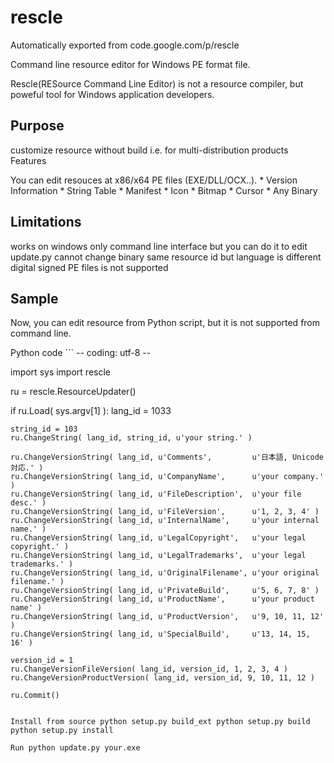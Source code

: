 # rescle
Automatically exported from code.google.com/p/rescle

Command line resource editor for Windows PE format file.

Rescle(RESource Command Line Editor) is not a resource compiler, but poweful tool for Windows application developers.

## Purpose
customize resource without build
i.e. for multi-distribution products
Features

You can edit resouces at x86/x64 PE files (EXE/DLL/OCX..). * Version Information * String Table * Manifest * Icon * Bitmap * Cursor * Any Binary

## Limitations
works on windows only
command line interface
but you can do it to edit update.py
cannot change binary same resource id but language is different
digital signed PE files is not supported

## Sample

Now, you can edit resource from Python script, but it is not supported from command line.

Python code ```
-- coding: utf-8 --

import sys import rescle

ru = rescle.ResourceUpdater()

if ru.Load( sys.argv[1] ): lang_id = 1033

    string_id = 103
    ru.ChangeString( lang_id, string_id, u'your string.' )

    ru.ChangeVersionString( lang_id, u'Comments',         u'日本語, Unicode 対応.' )
    ru.ChangeVersionString( lang_id, u'CompanyName',      u'your company.' )
    ru.ChangeVersionString( lang_id, u'FileDescription',  u'your file desc.' )
    ru.ChangeVersionString( lang_id, u'FileVersion',      u'1, 2, 3, 4' )
    ru.ChangeVersionString( lang_id, u'InternalName',     u'your internal name.' )
    ru.ChangeVersionString( lang_id, u'LegalCopyright',   u'your legal copyright.' )
    ru.ChangeVersionString( lang_id, u'LegalTrademarks',  u'your legal trademarks.' )
    ru.ChangeVersionString( lang_id, u'OriginalFilename', u'your original filename.' )
    ru.ChangeVersionString( lang_id, u'PrivateBuild',     u'5, 6, 7, 8' )
    ru.ChangeVersionString( lang_id, u'ProductName',      u'your product name' )
    ru.ChangeVersionString( lang_id, u'ProductVersion',   u'9, 10, 11, 12' )
    ru.ChangeVersionString( lang_id, u'SpecialBuild',     u'13, 14, 15, 16' )

    version_id = 1
    ru.ChangeVersionFileVersion( lang_id, version_id, 1, 2, 3, 4 )
    ru.ChangeVersionProductVersion( lang_id, version_id, 9, 10, 11, 12 )

    ru.Commit()
```

Install from source python setup.py build_ext python setup.py build python setup.py install

Run python update.py your.exe
